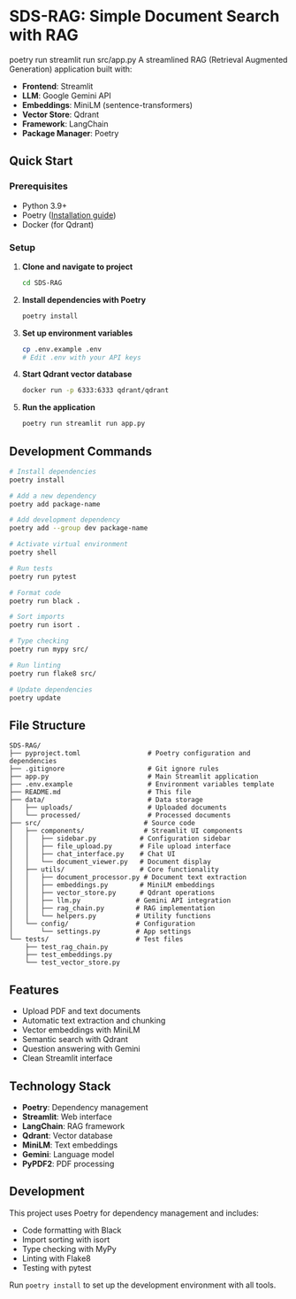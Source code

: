 # SDS-RAG: Simple Document Search with RAG
poetry run streamlit run src/app.py
A streamlined RAG (Retrieval Augmented Generation) application built with:
- **Frontend**: Streamlit
- **LLM**: Google Gemini API
- **Embeddings**: MiniLM (sentence-transformers)
- **Vector Store**: Qdrant
- **Framework**: LangChain
- **Package Manager**: Poetry

## Quick Start

### Prerequisites
- Python 3.9+
- Poetry ([Installation guide](https://python-poetry.org/docs/#installation))
- Docker (for Qdrant)

### Setup

1. **Clone and navigate to project**
   ```bash
   cd SDS-RAG
   ```

2. **Install dependencies with Poetry**
   ```bash
   poetry install
   ```

3. **Set up environment variables**
   ```bash
   cp .env.example .env
   # Edit .env with your API keys
   ```

4. **Start Qdrant vector database**
   ```bash
   docker run -p 6333:6333 qdrant/qdrant
   ```

5. **Run the application**
   ```bash
   poetry run streamlit run app.py
   ```

## Development Commands

```bash
# Install dependencies
poetry install

# Add a new dependency
poetry add package-name

# Add development dependency
poetry add --group dev package-name

# Activate virtual environment
poetry shell

# Run tests
poetry run pytest

# Format code
poetry run black .

# Sort imports
poetry run isort .

# Type checking
poetry run mypy src/

# Run linting
poetry run flake8 src/

# Update dependencies
poetry update
```

## File Structure

```
SDS-RAG/
├── pyproject.toml                 # Poetry configuration and dependencies
├── .gitignore                     # Git ignore rules
├── app.py                         # Main Streamlit application
├── .env.example                   # Environment variables template
├── README.md                      # This file
├── data/                          # Data storage
│   ├── uploads/                   # Uploaded documents
│   └── processed/                 # Processed documents
├── src/                          # Source code
│   ├── components/               # Streamlit UI components
│   │   ├── sidebar.py           # Configuration sidebar
│   │   ├── file_upload.py       # File upload interface
│   │   ├── chat_interface.py    # Chat UI
│   │   └── document_viewer.py   # Document display
│   ├── utils/                   # Core functionality
│   │   ├── document_processor.py # Document text extraction
│   │   ├── embeddings.py        # MiniLM embeddings
│   │   ├── vector_store.py      # Qdrant operations
│   │   ├── llm.py              # Gemini API integration
│   │   ├── rag_chain.py        # RAG implementation
│   │   └── helpers.py          # Utility functions
│   └── config/                 # Configuration
│       └── settings.py         # App settings
└── tests/                      # Test files
    ├── test_rag_chain.py
    ├── test_embeddings.py
    └── test_vector_store.py
```

## Features

- Upload PDF and text documents
- Automatic text extraction and chunking
- Vector embeddings with MiniLM
- Semantic search with Qdrant
- Question answering with Gemini
- Clean Streamlit interface

## Technology Stack

- **Poetry**: Dependency management
- **Streamlit**: Web interface
- **LangChain**: RAG framework
- **Qdrant**: Vector database
- **MiniLM**: Text embeddings
- **Gemini**: Language model
- **PyPDF2**: PDF processing

## Development

This project uses Poetry for dependency management and includes:
- Code formatting with Black
- Import sorting with isort
- Type checking with MyPy
- Linting with Flake8
- Testing with pytest

Run `poetry install` to set up the development environment with all tools.
